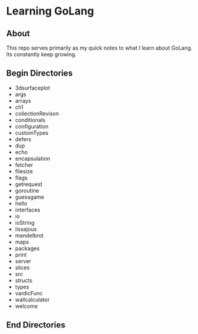 # Learning GoLang

## About

This repo serves primarily as my quick notes to what I learn about GoLang. Its constantly keep growing.

## Begin Directories
 * 3dsurfaceplot
 * args
 * arrays
 * ch1
 * collectionRevison
 * conditionals
 * configuration
 * customTypes
 * defers
 * dup
 * echo
 * encapsulation
 * fetcher
 * filesize
 * flags
 * getrequest
 * goroutine
 * guessgame
 * hello
 * interfaces
 * io
 * ioString
 * lissajous
 * mandelbrot
 * maps
 * packages
 * print
 * server
 * slices
 * src
 * structs
 * types
 * vardicFunc
 * wallcalculator
 * welcome
## End Directories
